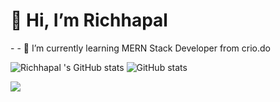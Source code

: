 <h1 >👋 Hi, I’m Richhapal</h1>
- 
- 🌱 I’m currently learning MERN Stack Developer from crio.do

![Richhapal 's GitHub stats](https://github-readme-stats.vercel.app/api?username=richhapal&show_icons=true&theme=radical)
![ GitHub stats](https://github-readme-stats.vercel.app/top-langs/?username=richhapal&layout=compact)

<img src="https://github-readme-stats.vercel.app/api?username=richhapal&show_icons=true&theme=radical"  />

<!---
richhapal/richhapal is a ✨ special ✨ repository because its `README.md` (this file) appears on your GitHub profile.
You can click the Preview link to take a look at your changes.
--->
